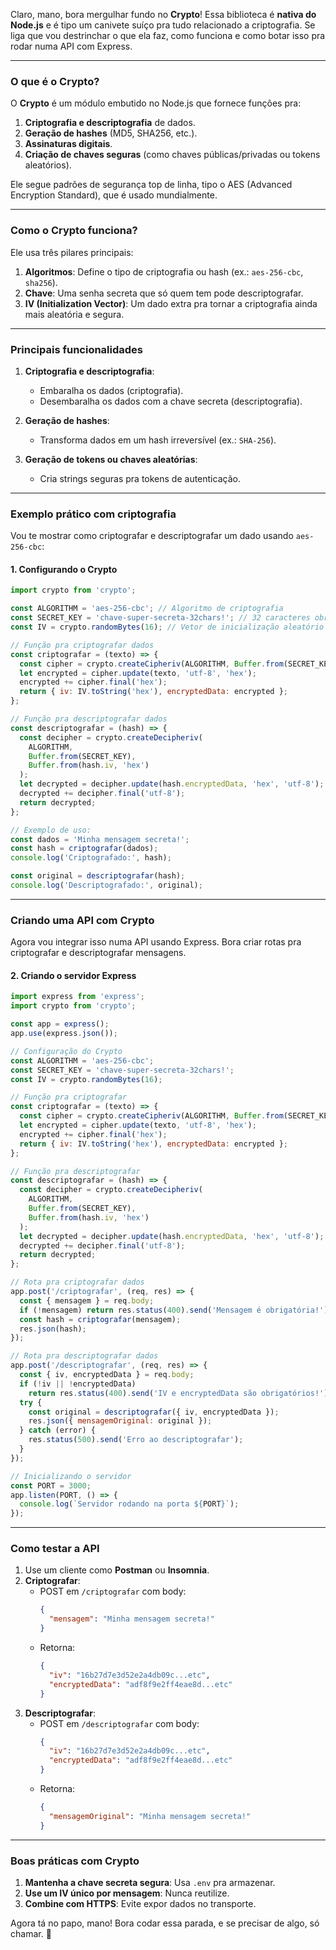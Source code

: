 Claro, mano, bora mergulhar fundo no **Crypto**! Essa biblioteca é **nativa do Node.js** e é tipo um canivete suíço pra tudo relacionado a criptografia. Se liga que vou destrinchar o que ela faz, como funciona e como botar isso pra rodar numa API com Express.

---

### **O que é o Crypto?**
O **Crypto** é um módulo embutido no Node.js que fornece funções pra:
1. **Criptografia e descriptografia** de dados.
2. **Geração de hashes** (MD5, SHA256, etc.).
3. **Assinaturas digitais**.
4. **Criação de chaves seguras** (como chaves públicas/privadas ou tokens aleatórios).

Ele segue padrões de segurança top de linha, tipo o AES (Advanced Encryption Standard), que é usado mundialmente.

---

### **Como o Crypto funciona?**
Ele usa três pilares principais:

1. **Algoritmos**: Define o tipo de criptografia ou hash (ex.: `aes-256-cbc`, `sha256`).
2. **Chave**: Uma senha secreta que só quem tem pode descriptografar.
3. **IV (Initialization Vector)**: Um dado extra pra tornar a criptografia ainda mais aleatória e segura.

---

### **Principais funcionalidades**
1. **Criptografia e descriptografia**:
   - Embaralha os dados (criptografia).
   - Desembaralha os dados com a chave secreta (descriptografia).
   
2. **Geração de hashes**:
   - Transforma dados em um hash irreversível (ex.: `SHA-256`).
   
3. **Geração de tokens ou chaves aleatórias**:
   - Cria strings seguras pra tokens de autenticação.

---

### **Exemplo prático com criptografia**
Vou te mostrar como criptografar e descriptografar um dado usando `aes-256-cbc`:

#### **1. Configurando o Crypto**
```javascript
import crypto from 'crypto';

const ALGORITHM = 'aes-256-cbc'; // Algoritmo de criptografia
const SECRET_KEY = 'chave-super-secreta-32chars!'; // 32 caracteres obrigatórios
const IV = crypto.randomBytes(16); // Vetor de inicialização aleatório

// Função pra criptografar dados
const criptografar = (texto) => {
  const cipher = crypto.createCipheriv(ALGORITHM, Buffer.from(SECRET_KEY), IV);
  let encrypted = cipher.update(texto, 'utf-8', 'hex');
  encrypted += cipher.final('hex');
  return { iv: IV.toString('hex'), encryptedData: encrypted };
};

// Função pra descriptografar dados
const descriptografar = (hash) => {
  const decipher = crypto.createDecipheriv(
    ALGORITHM,
    Buffer.from(SECRET_KEY),
    Buffer.from(hash.iv, 'hex')
  );
  let decrypted = decipher.update(hash.encryptedData, 'hex', 'utf-8');
  decrypted += decipher.final('utf-8');
  return decrypted;
};

// Exemplo de uso:
const dados = 'Minha mensagem secreta!';
const hash = criptografar(dados);
console.log('Criptografado:', hash);

const original = descriptografar(hash);
console.log('Descriptografado:', original);
```

---

### **Criando uma API com Crypto**
Agora vou integrar isso numa API usando Express. Bora criar rotas pra criptografar e descriptografar mensagens.

#### **2. Criando o servidor Express**
```javascript
import express from 'express';
import crypto from 'crypto';

const app = express();
app.use(express.json());

// Configuração do Crypto
const ALGORITHM = 'aes-256-cbc';
const SECRET_KEY = 'chave-super-secreta-32chars!';
const IV = crypto.randomBytes(16);

// Função pra criptografar
const criptografar = (texto) => {
  const cipher = crypto.createCipheriv(ALGORITHM, Buffer.from(SECRET_KEY), IV);
  let encrypted = cipher.update(texto, 'utf-8', 'hex');
  encrypted += cipher.final('hex');
  return { iv: IV.toString('hex'), encryptedData: encrypted };
};

// Função pra descriptografar
const descriptografar = (hash) => {
  const decipher = crypto.createDecipheriv(
    ALGORITHM,
    Buffer.from(SECRET_KEY),
    Buffer.from(hash.iv, 'hex')
  );
  let decrypted = decipher.update(hash.encryptedData, 'hex', 'utf-8');
  decrypted += decipher.final('utf-8');
  return decrypted;
};

// Rota pra criptografar dados
app.post('/criptografar', (req, res) => {
  const { mensagem } = req.body;
  if (!mensagem) return res.status(400).send('Mensagem é obrigatória!');
  const hash = criptografar(mensagem);
  res.json(hash);
});

// Rota pra descriptografar dados
app.post('/descriptografar', (req, res) => {
  const { iv, encryptedData } = req.body;
  if (!iv || !encryptedData)
    return res.status(400).send('IV e encryptedData são obrigatórios!');
  try {
    const original = descriptografar({ iv, encryptedData });
    res.json({ mensagemOriginal: original });
  } catch (error) {
    res.status(500).send('Erro ao descriptografar');
  }
});

// Inicializando o servidor
const PORT = 3000;
app.listen(PORT, () => {
  console.log(`Servidor rodando na porta ${PORT}`);
});
```

---

### **Como testar a API**
1. Use um cliente como **Postman** ou **Insomnia**.
2. **Criptografar**:
   - POST em `/criptografar` com body:
     ```json
     {
       "mensagem": "Minha mensagem secreta!"
     }
     ```
   - Retorna:
     ```json
     {
       "iv": "16b27d7e3d52e2a4db09c...etc",
       "encryptedData": "adf8f9e2ff4eae8d...etc"
     }
     ```
3. **Descriptografar**:
   - POST em `/descriptografar` com body:
     ```json
     {
       "iv": "16b27d7e3d52e2a4db09c...etc",
       "encryptedData": "adf8f9e2ff4eae8d...etc"
     }
     ```
   - Retorna:
     ```json
     {
       "mensagemOriginal": "Minha mensagem secreta!"
     }
     ```

---

### **Boas práticas com Crypto**
1. **Mantenha a chave secreta segura**: Usa `.env` pra armazenar.
2. **Use um IV único por mensagem**: Nunca reutilize.
3. **Combine com HTTPS**: Evite expor dados no transporte.

Agora tá no papo, mano! Bora codar essa parada, e se precisar de algo, só chamar. 🚀